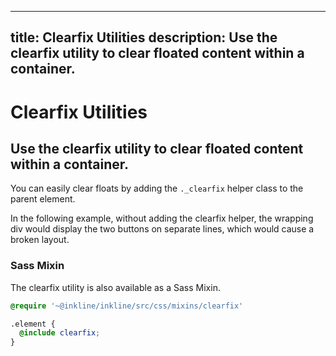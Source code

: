 ---
 title: Clearfix Utilities
 description: Use the clearfix utility to clear floated content within a container. 
 ---

<script setup>
import * as examples from './examples';
</script>

# Clearfix Utilities

## Use the clearfix utility to clear floated content within a container. 

You can easily clear floats by adding the `._clearfix` helper class to the parent element.

In the following example, without adding the clearfix helper, the wrapping div would display the two buttons on separate lines, which would cause a broken layout.

<example type="clearfix" :component="examples.ClearfixBasicExample" :html="examples.ClearfixBasicExampleHTML"></example>

### Sass Mixin
The clearfix utility is also available as a Sass Mixin.

~~~scss
@require '~@inkline/inkline/src/css/mixins/clearfix'

.element {
  @include clearfix;
}
~~~
